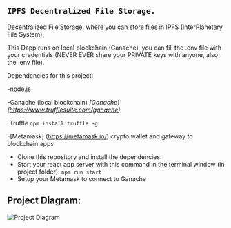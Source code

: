 ## ``` IPFS Decentralized File Storage. ```


Decentralized File Storage, where you can store files in IPFS (InterPlanetary File System).

This Dapp runs on local blockchain (Ganache),  you can fill the .env file with your credentials (NEVER EVER share your PRIVATE keys with anyone, also the .env file).

Dependencies for this project:

-node.js

-Ganache (local blockchain) *[Ganache] (https://www.trufflesuite.com/ganache)*

-Truffle  `npm install truffle -g`

-[Metamask] (https://metamask.io/) crypto wallet and gateway to blockchain apps

- Clone this repository and install the dependencies.
- Start your react app server with this command in the terminal window (in project folder): `npm run start`
- Setup your Metamask to connect to Ganache

## Project Diagram:
![Project Diagram](https://i.imgur.com/e5v5i5x.png)
